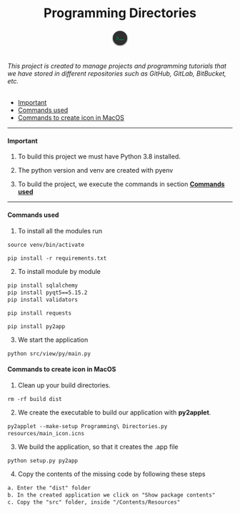 <h1 align="center">Programming Directories</h1>

<p align="center">
  <img src="https://github.com/fersilentt/ProgrammingDirectories/blob/master/resources/main_icon.png" width="8%" />
</p>


<br/>
    <i>This project is created to manage projects and programming tutorials that we have stored in different repositories such as GitHub, GitLab, BitBucket, etc.</i>
<br/>
<br/>





- [Important](#Important)
- [Commands used](#Commands-used)
- [Commands to create icon in MacOS](#Commands-to-create-icon-in-MacOS)

---

#### Important

1. To build this project we must have Python 3.8 installed.

2. The python version and venv are created with pyenv

3. To build the project, we execute the commands in section **[Commands used](#Commands-used)**

---

#### Commands used

1. To install all the modules run
```
source venv/bin/activate
```
```
pip install -r requirements.txt 
```


2. To install module by module

```
pip install sqlalchemy
pip install pyqt5==5.15.2
pip install validators
```


```
pip install requests
```

```
pip install py2app
```



3. We start the application

```
python src/view/py/main.py
```

#### Commands to create icon in MacOS

1. Clean up your build directories.

```
rm -rf build dist
```

2. We create the executable to build our application with **py2applet**.

```
py2applet --make-setup Programming\ Directories.py resources/main_icon.icns
```

3. We build the application, so that it creates the .app file

```
python setup.py py2app
```

4. Copy the contents of the missing code by following these steps

```
a. Enter the "dist" folder
b. In the created application we click on "Show package contents"
c. Copy the "src" folder, inside "/Contents/Resources"
```


